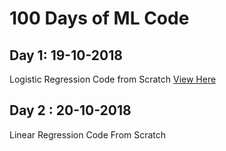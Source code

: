 # 100 Days of ML Code

## Day 1: 19-10-2018
Logistic Regression Code from Scratch  [View Here](https://github.com/pooja2512/100Days-ofMLCode/blob/master/Logistic-Regression/Logistic%20Regression%20from%20Scratch.ipynb)

## Day 2 : 20-10-2018
Linear Regression Code From Scratch
